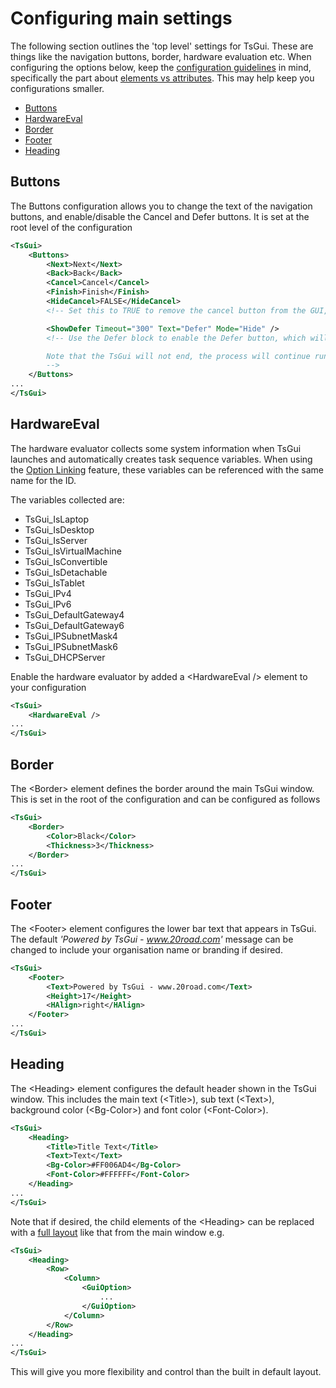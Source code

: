 # Configuring main settings

The following section outlines the 'top level' settings for TsGui. These are things like the navigation buttons, border, hardware evaluation etc. When configuring the options below, keep the [configuration guidelines](/documentation/ConfigGuidelines.md#elements-vs-attributes) in mind, specifically the part about [elements vs attributes](/documentation/ConfigGuidelines.md#elements-vs-attributes). This may help keep you configurations smaller.

* [Buttons](#buttons)
* [HardwareEval](#hardwareeval)
* [Border](#border)
* [Footer](#footer)
* [Heading](#heading)


## Buttons
The Buttons configuration allows you to change the text of the navigation buttons, and enable/disable the Cancel and Defer buttons. It  is set at the root level of the configuration
```xml
<TsGui>
    <Buttons>
        <Next>Next</Next>
        <Back>Back</Back>
        <Cancel>Cancel</Cancel>
        <Finish>Finish</Finish>
        <HideCancel>FALSE</HideCancel>
        <!-- Set this to TRUE to remove the cancel button from the GUI, or DISABLED to disable the control, but remove it from the UI -->

        <ShowDefer Timeout="300" Text="Defer" Mode="Hide" />
        <!-- Use the Defer block to enable the Defer button, which will hide the UI for the time specified. Set a timeout in seconds before the UI is shown again (default is 30 seconds) and mode. Mode can be either Hide (default), or Minimize. 

        Note that the TsGui will not end, the process will continue running. 
        --> 
    </Buttons>
...
</TsGui>
```

## HardwareEval
The hardware evaluator collects some system information when TsGui launches and automatically creates task sequence variables. When using the [Option Linking](/documentation/features/OptionLinking.md) feature, these variables can be referenced with the same name for the ID.

The variables collected are:

* TsGui_IsLaptop
* TsGui_IsDesktop
* TsGui_IsServer
* TsGui_IsVirtualMachine
* TsGui_IsConvertible
* TsGui_IsDetachable
* TsGui_IsTablet
* TsGui_IPv4
* TsGui_IPv6
* TsGui_DefaultGateway4
* TsGui_DefaultGateway6
* TsGui_IPSubnetMask4
* TsGui_IPSubnetMask6
* TsGui_DHCPServer

Enable the hardware evaluator by added a \<HardwareEval /> element to your configuration
```xml
<TsGui>
    <HardwareEval />
...
</TsGui>
```




## Border
The \<Border> element defines the border around the main TsGui window. This is set in the root of the configuration and can be configured as follows  

```xml
<TsGui>
    <Border>
        <Color>Black</Color>
        <Thickness>3</Thickness>
    </Border>
...
</TsGui>
```

## Footer
The \<Footer> element configures the lower bar text that appears in TsGui. The default _'Powered by TsGui - www.20road.com'_ message can be changed to include your organisation name or branding if desired.

```xml
<TsGui>
    <Footer>
        <Text>Powered by TsGui - www.20road.com</Text>
        <Height>17</Height>
        <HAlign>right</HAlign>
    </Footer>
...
</TsGui>
```

## Heading
The \<Heading> element configures the default header shown in the TsGui window. This includes the main text (\<Title>), sub text (\<Text>), background color (\<Bg-Color>) and font color (\<Font-Color>).


```xml
<TsGui>
    <Heading>
        <Title>Title Text</Title>
        <Text>Text</Text>
        <Bg-Color>#FF006AD4</Bg-Color>
        <Font-Color>#FFFFFF</Font-Color>
    </Heading>
...
</TsGui>
```

Note that if desired, the child elements of the \<Heading> can be replaced with a [full layout](/documentation//Layout.md) like that from the main window e.g.

```xml
<TsGui>
    <Heading>
        <Row>
            <Column>
                <GuiOption>
                    ...
                </GuiOption>
            </Column>
        </Row>
    </Heading>
...
</TsGui>
```

This will give you more flexibility and control than the built in default layout. 
